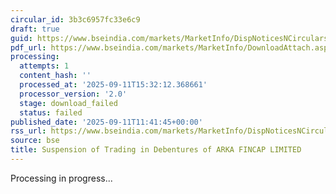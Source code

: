 ```yaml
---
circular_id: 3b3c6957fc33e6c9
draft: true
guid: https://www.bseindia.com/markets/MarketInfo/DispNoticesNCirculars.aspx?Noticeid={B258C18F-B0A8-41C7-BC96-0998DCE140F6}&noticeno=20250911-36&dt=09/11/2025&icount=36&totcount=86&flag=0
pdf_url: https://www.bseindia.com/markets/MarketInfo/DownloadAttach.aspx?id=20250911-36&attachedId=
processing:
  attempts: 1
  content_hash: ''
  processed_at: '2025-09-11T15:32:12.368661'
  processor_version: '2.0'
  stage: download_failed
  status: failed
published_date: '2025-09-11T11:41:45+00:00'
rss_url: https://www.bseindia.com/markets/MarketInfo/DispNoticesNCirculars.aspx?Noticeid={B258C18F-B0A8-41C7-BC96-0998DCE140F6}&noticeno=20250911-36&dt=09/11/2025&icount=36&totcount=86&flag=0
source: bse
title: Suspension of Trading in Debentures of ARKA FINCAP LIMITED
---
```


Processing in progress...